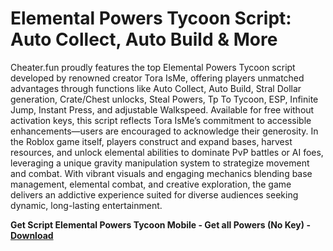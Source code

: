 <h1>Elemental Powers Tycoon Script: Auto Collect, Auto Build & More</h1>

Cheater.fun proudly features the top Elemental Powers Tycoon script developed by renowned creator Tora IsMe, offering players unmatched advantages through functions like Auto Collect, Auto Build, Stral Dollar generation, Crate/Chest unlocks, Steal Powers, Tp To Tycoon, ESP, Infinite Jump, Instant Press, and adjustable Walkspeed. Available for free without activation keys, this script reflects Tora IsMe’s commitment to accessible enhancements—users are encouraged to acknowledge their generosity. In the Roblox game itself, players construct and expand bases, harvest resources, and unlock elemental abilities to dominate PvP battles or AI foes, leveraging a unique gravity manipulation system to strategize movement and combat. With vibrant visuals and engaging mechanics blending base management, elemental combat, and creative exploration, the game delivers an addictive experience suited for diverse audiences seeking dynamic, long-lasting entertainment.

**Get Script Elemental Powers Tycoon Mobile - Get all Powers (No Key) - [Download](https://www.dlgram.com/public/files/api.php?shortened=B3guQc)**


